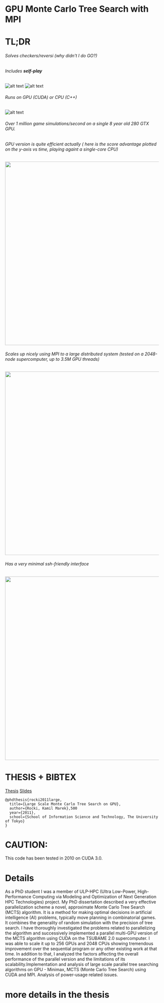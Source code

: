 # GPU Monte Carlo Tree Search with MPI

# TL;DR
###### Solves checkers/reversi (why didn't I do GO?)
###### Includes **self-play**

![alt text](http://olab.is.s.u-tokyo.ac.jp/~kamil.rocki/tree.png "REVERSI")
![alt text](http://olab.is.s.u-tokyo.ac.jp/~kamil.rocki/research/mcts.png "MCTS")

###### Runs on GPU (CUDA) or CPU (C++)

![alt text](http://olab.is.s.u-tokyo.ac.jp/~kamil.rocki/research/phd_3.png "REVERSI")

###### Over 1 million game simulations/second on a single 8 year old 280 GTX GPU.

###### GPU version is quite efficient actually ( here is the score advantage plotted on the y-axis vs time, playing againt a single-core CPU)

<img src="http://olab.is.s.u-tokyo.ac.jp/~kamil.rocki/research/score.png" width="600" />

###### Scales up nicely using MPI to a large distributed system (tested on a 2048-node supercomputer, up to 3.5M GPU threads)

<img src="http://olab.is.s.u-tokyo.ac.jp/~kamil.rocki/research/phd_4.png" width="600" />

###### Has a very minimal ssh-friendly interface

<img src="http://olab.is.s.u-tokyo.ac.jp/~kamil.rocki/research/mcts_16.gif" width="600" />

# THESIS + BIBTEX
[Thesis](http://olab.is.s.u-tokyo.ac.jp/~kamil.rocki/phd_thesis.pdf)
[Slides](http://olab.is.s.u-tokyo.ac.jp/~kamil.rocki/gpu_mcts_slides.pdf)

```
@phdthesis{rocki2011large,
  title={Large Scale Monte Carlo Tree Search on GPU},
  author={Rocki, Kamil Marek},500
  year={2011},
  school={School of Information Science and Technology, The University of Tokyo}
}
```

# CAUTION:
This code has been tested in 2010 on CUDA 3.0.

# Details
As a PhD student I was a member of ULP-HPC (Ultra Low-Power, High-Performance Computing via Modeling and Optimization of Next Generation HPC Technologies) project. My PhD dissertation described a very effective parallelization scheme a novel, approximate Monte Carlo Tree Search (MCTS) algorithm. It is a method for making optimal decisions in artificial intelligence (AI) problems, typically move planning in combinatorial games. It combines the generality of random simulation with the precision of tree search. I have thoroughly investigated the problems related to parallelizing the algorithm and successively implemented a parallel multi-GPU version of the MCTS algorithm using CUDA on the TSUBAME 2.0 supercomputer. I was able to scale it up to 256 GPUs and 2048 CPUs showing tremendous improvement over the sequential program or any other existing work at that time. In addition to that, I analyzed the factors affecting the overall performance of the parallel version and the limitations of its scalability.Implementation and analysis of large scale parallel tree searching algorithms on GPU - Minimax, MCTS (Monte Carlo Tree Search) using CUDA and MPI. Analysis of power-usage related issues.

# more details in the thesis
